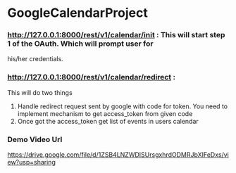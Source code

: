 # GoogleCalendarProject

### http://127.0.0.1:8000/rest/v1/calendar/init :  This will start step 1 of the OAuth. Which will prompt user for
his/her credentials.

### http://127.0.0.1:8000/rest/v1/calendar/redirect :
This will do two things

1. Handle redirect request sent by google with code for token. You
need to implement mechanism to get access_token from given
code
2. Once got the access_token get list of events in users calendar


### Demo Video Url
https://drive.google.com/file/d/1ZSB4LNZWDISUrsgxhrdODMRJbXIFeDxs/view?usp=sharing
